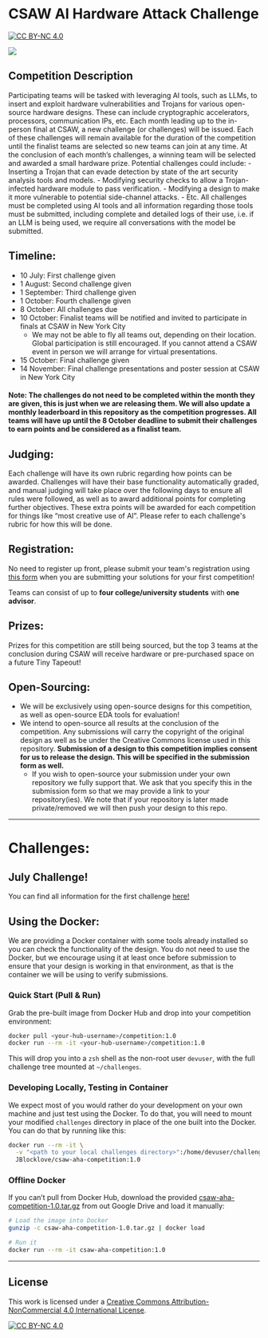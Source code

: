 # CSAW AI Hardware Attack Challenge
[![CC BY-NC 4.0][cc-by-nc-shield]][cc-by-nc]

[![](https://dcbadge.limes.pink/api/server/https://discord.gg/sR6x3FG2xX)](https://discord.gg/sR6x3FG2xX)

## Competition Description
Participating teams will be tasked with leveraging AI tools, such as LLMs, to insert and exploit hardware vulnerabilities and Trojans for various open-source hardware designs. These can include cryptographic accelerators, processors, communication IPs, etc. Each month leading up to the in-person final at CSAW, a new challenge (or challenges) will be issued. Each of these challenges will remain available for the duration of the competition until the finalist teams are selected so new teams can join at any time. At the conclusion of each month’s challenges, a winning team will be selected and awarded a small hardware prize. Potential challenges could include:
    - Inserting a Trojan that can evade detection by state of the art security analysis tools and models.
    - Modifying security checks to allow a Trojan-infected hardware module to pass verification.
    - Modifying a design to make it more vulnerable to potential side-channel attacks.
    - Etc.
All challenges must be completed using AI tools and all information regarding those tools must be submitted, including complete and detailed logs of their use, i.e. if an LLM is being used, we require all conversations with the model be submitted.

## Timeline:
- 10 July: First challenge given
- 1 August: Second challenge given
- 1 September: Third challenge given
- 1 October: Fourth challenge given
- 8 October: All challenges due
- 10 October: Finalist teams will be notified and invited to participate in finals at CSAW in New York City
    - We may not be able to fly all teams out, depending on their location. Global participation is still encouraged. If you cannot attend a CSAW event in person we will arrange for virtual presentations.
- 15 October: Final challenge given
- 14 November: Final challenge presentations and poster session at CSAW in New York City

#### Note: The challenges do not need to be completed within the month they are given, this is just when we are releasing them. We will also update a monthly leaderboard in this repository as the competition progresses. All teams will have up until the 8 October deadline to submit their challenges to earn points and be considered as a finalist team.

## Judging:
Each challenge will have its own rubric regarding how points can be awarded. Challenges will have their base functionality automatically graded, and manual judging will take place over the following days to ensure all rules were followed, as well as to award additional points for completing further objectives. These extra points will be awarded for each competition for things like “most creative use of AI”. Please refer to each challenge's rubric for how this will be done.

## Registration:
No need to register up front, please submit your team's registration using [this form](https://docs.google.com/forms/d/e/1FAIpQLSciLI2mEVj3aZ30QzYz1wToWwuoGoEVIB-mPer6PY_K603YYw/viewform?usp=header) when you are submitting your solutions for your first competition!

Teams can consist of up to **four college/university students** with **one advisor**. 

## Prizes:
Prizes for this competition are still being sourced, but the top 3 teams at the conclusion during CSAW will receive hardware or pre-purchased space on a future Tiny Tapeout!

## Open-Sourcing:
- We will be exclusively using open-source designs for this competition, as well as open-source EDA tools for evaluation!
- We intend to open-source all results at the conclusion of the competition. Any submissions will carry the copyright of the original design as well as be under the Creative Commons license used in this repository. **Submission of a design to this competition implies consent for us to release the design. This will be specified in the submission form as well.**
    - If you wish to open-source your submission under your own repository we fully support that. We ask that you specify this in the submission form so that we may provide a link to your repository(ies). We note that if your repository is later made private/removed we will then push your design to this repo.

---

# Challenges:

## July Challenge!
You can find all information for the first challenge [here!](./challenges/july_challenges)

## Using the Docker:
We are providing a Docker container with some tools already installed so you can check the functionality of the design. You do not need to use the Docker, but we encourage using it at least once before submission to ensure that your design is working in that environment, as that is the container we will be using to verify submissions.

### Quick Start (Pull & Run)

Grab the pre-built image from Docker Hub and drop into your competition environment:

```bash
docker pull <your-hub-username>/competition:1.0
docker run --rm -it <your-hub-username>/competition:1.0
```
This will drop you into a `zsh` shell as the non-root user `devuser`, with the full challenge tree mounted at `~/challenges`.

### Developing Locally, Testing in Container
We expect most of you would rather do your development on your own machine and just test using the Docker. To do that, you will need to mount your modified `challenges` directory in place of the one built into the Docker. You can do that by running like this:
```bash
docker run --rm -it \
  -v "<path to your local challenges directory>":/home/devuser/challenges \
  JBlocklove/csaw-aha-competition:1.0
```

### Offline Docker
If you can’t pull from Docker Hub, download the provided [csaw-aha-competition-1.0.tar.gz](https://drive.google.com/file/d/1CsJBnApkB9772kfkewy-NmKiUYKFg6qj/view?usp=sharing) from out Google Drive and load it manually:
```bash
# Load the image into Docker
gunzip -c csaw-aha-competition-1.0.tar.gz | docker load

# Run it
docker run --rm -it csaw-aha-competition:1.0
```

---

## License
This work is licensed under a
[Creative Commons Attribution-NonCommercial 4.0 International License][cc-by-nc].

[![CC BY-NC 4.0][cc-by-nc-image]][cc-by-nc]

[cc-by-nc]: https://creativecommons.org/licenses/by-nc/4.0/
[cc-by-nc-image]: https://licensebuttons.net/l/by-nc/4.0/88x31.png
[cc-by-nc-shield]: https://img.shields.io/badge/License-CC%20BY--NC%204.0-lightgrey.svg
